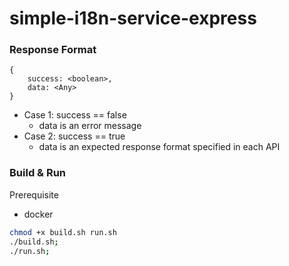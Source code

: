 # simple-i18n-service-express

### Response Format

```
{
	success: <boolean>,
	data: <Any>
}
```
* Case 1: success == false
  * data is an error message
* Case 2: success == true
  * data is an expected response format specified in each API
  
### Build & Run

Prerequisite
* docker

```sh
chmod +x build.sh run.sh
./build.sh;
./run.sh;
```
